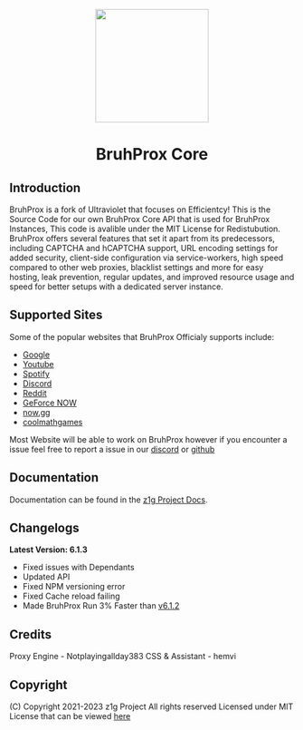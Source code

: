 <p align="center"><img src="https://raw.githubusercontent.com/titaniumnetwork-dev/Ultraviolet-Static/main/public/uv.png" height="200"></p>

<h1 align="center">BruhProx Core</h1>

## Introduction

BruhProx is a fork of Ultraviolet that focuses on Efficientcy!
This is the Source Code for our own BruhProx Core API that is used for BruhProx Instances, This code is avalible under the MIT License for Redistubution.
BruhProx offers several features that set it apart from its predecessors, including CAPTCHA and hCAPTCHA support, URL encoding settings for added security, client-side configuration via service-workers, high speed compared to other web proxies, blacklist settings and more for easy hosting, leak prevention, regular updates, and improved resource usage and speed for better setups with a dedicated server instance.

## Supported Sites

Some of the popular websites that BruhProx Officialy supports include:

-   [Google](https://google.com)
-   [Youtube](https://www.youtube.com)
-   [Spotify](https://spotify.com)
-   [Discord](https://discord.com)
-   [Reddit](https://reddit.com)
-   [GeForce NOW](https://play.geforcenow.com/)
-   [now.gg](https://now.gg)
-   [coolmathgames](https://coolmathgames.com)

Most Website will be able to work on BruhProx however if you encounter a issue feel free to report a issue in our [discord](https://z1g-project.johnglynn2.repl.co/discord) or [github](https://github.com/z1g-project/bruhprox/issues)

## Documentation

Documentation can be found in the [z1g Project Docs](https://z1g-project.johnglynn2.repl.co/docs/bruhprox/).

## Changelogs

**Latest Version: 6.1.3**
 - Fixed issues with Dependants
 - Updated API
 - Fixed NPM versioning error
 - Fixed Cache reload failing
 - Made BruhProx Run 3% Faster than [v6.1.2](https://www.npmjs.com/package/bruhprox-core/v/6.1.2)

## Credits

Proxy Engine - Notplayingallday383
CSS & Assistant - hemvi

## Copyright

(C) Copyright 2021-2023 z1g Project All rights reserved
Licensed under MIT License that can be viewed [here](https://github.com/z1g-project/BruhProx/blob/main/LICENSE)